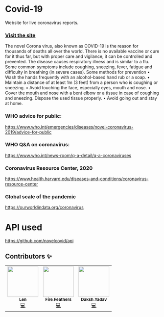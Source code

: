 # Covid-19
Website for live coronavirus reports.


### [Visit the site](http://covid19-watch.herokuapp.com/)

The novel Corona virus, also known as COVID-19 is the reason for thousands of deaths all over the world. There is no available vaccine or cure for it thus far, but with proper care and vigilance, it can be controlled and prevented. The disease causes respiratory illness and is similar to a flu. Some common symptoms include coughing, sneezing, fever, fatigue and difficulty in breathing (in severe cases). 
Some methods for prevention
    • Wash the hands frequently with an alcohol-based hand rub or a soap.
    • Maintain a distance of at least 1m (3 feet) from a person who is coughing or sneezing.
    • Avoid touching the face, especially eyes, mouth and nose. 
    • Cover the mouth and nose with a bent elbow or a tissue in case of coughing and sneezing. Dispose the used tissue properly.
    • Avoid going out and stay at home. 



### WHO advice for public:
https://www.who.int/emergencies/diseases/novel-coronavirus-2019/advice-for-public

### WHO Q&A on coronavirus:
https://www.who.int/news-room/q-a-detail/q-a-coronaviruses

### Coronavirus Resource Center, 2020
https://www.health.harvard.edu/diseases-and-conditions/coronavirus-resource-center

### Global scale of the pandemic 
https://ourworldindata.org/coronavirus


# API used 
https://github.com/novelcovid/api

## Contributors ✨
<!-- ALL-CONTRIBUTORS-LIST:START - Do not remove or modify this section -->
<!-- prettier-ignore-start -->
<!-- markdownlint-disable -->
<table>
  <tr>
    <td align="center"><a href="https://github.com/sunx2"><img src="https://avatars1.githubusercontent.com/u/24259556?s=460&u=fa1dddfd19fc6e9215206270ef2a6c8b1328be70&v=4" width="100px;" alt=""/><br /><sub><b>Len</b></sub></a><br /><a href="https://github.com/sunx2/covid-19/commits?author=sunx2" title="Code">💻</a></td>
    <td align="center"><a href="https://github.com/firefeathers06"><img src="https://avatars1.githubusercontent.com/u/39732529?s=460&u=edcc099186755c9d55abd0f18fb1fe4ac7677a78&v=4" width="100px;" alt=""/><br /><sub><b>Fire Feathers</b></sub></a><br /><a href="https://github.com/sunx2/covid-19/commits?author=FireFeathers06" title="Code">💻</a></td>
    <td align="center"><a href="https://github.com/dakshyadav1810"><img src="https://avatars2.githubusercontent.com/u/62499766?s=460&v=4" width="100px;" alt=""/><br /><sub><b>Daksh Yadav</b></sub></a><br /><a href="https://github.com/sunx2/covid-19/commits?author=dakshyadav1810" title="Code">💻</a></td>
  </tr>
</table>

<!-- markdownlint-enable -->
<!-- prettier-ignore-end -->
<!-- ALL-CONTRIBUTORS-LIST:END -->

